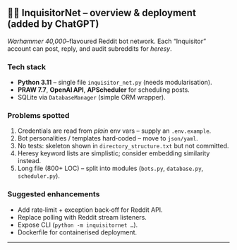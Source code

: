 ## 🕵️‍♂️ InquisitorNet – overview & deployment (added by ChatGPT)

*Warhammer 40,000*–flavoured Reddit bot network.  Each “Inquisitor” account can post, reply, and audit subreddits for *heresy*.

### Tech stack
* **Python 3.11** – single file `inquisitor_net.py` (needs modularisation).
* **PRAW 7.7**, **OpenAI API**, **APScheduler** for scheduling posts.
* SQLite via `DatabaseManager` (simple ORM wrapper).

<!-- ### Quick start
```bash
export REDDIT_CLIENT_ID=...
export REDDIT_CLIENT_SECRET=...
export REDDIT_USERNAME_VERAX=...
export OPENAI_API_KEY=...
pip install -r requirements.txt
python inquisitor_net.py  # starts scheduler
``` -->

### Problems spotted
1. Credentials are read from *plain* env vars – supply an `.env.example`.  
2. Bot personalities / templates hard‑coded – move to `json/yaml`.  
3. No tests: skeleton shown in `directory_structure.txt` but not committed.  
4. Heresy keyword lists are simplistic; consider embedding similarity instead.  
5. Long file (800+ LOC) – split into modules (`bots.py`, `database.py`, `scheduler.py`).

### Suggested enhancements
* Add rate‑limit + exception back‑off for Reddit API.  
* Replace polling with Reddit stream listeners.  
* Expose CLI (`python -m inquisitornet …`).  
* Dockerfile for containerised deployment.

---

